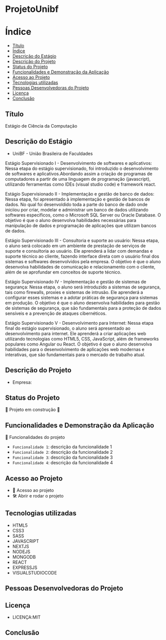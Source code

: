 # ProjetoUnibf

# Índice

* [Título](#título)
* [Índice](#índice)
* [Descrição do Estágio](#descrição-do-estágio)
* [Descrição do Projeto](#descrição-do-projeto)
* [Status do Projeto](#status-do-projeto)
* [Funcionalidades e Demonstração da Aplicação](#funcionalidades-e-demonstração-da-aplicação)
* [Acesso ao Projeto](#acesso-ao-projeto)
* [Tecnologias utilizadas](#tecnologias-utilizadas)
* [Pessoas Desenvolvedoras do Projeto](#pessoas-desenvolvedoras-do-projeto)
* [Licença](#licença)
* [Conclusão](#conclusão)

## Título
Estágio de Ciência da Computação

## Descrição do Estágio

* UniBF - União Brasileira de Faculdades

Estágio Supervisionado I - Desenvolvimento de softwares e aplicativos:
Nessa etapa do estágio supervisionado, foi introduzido o desenvolvimento de softwares e aplicativos.Abordando assim a criação de programas de computadores a partir de uma linguagem de programação (javascript), utilizando ferramentas como IDEs  (visual studio code) e framework react. 

Estágio Supervisionado II - Implementação e gestão de banco de dados: Nessa etapa, foi apresentado à implementação e gestão de bancos de dados. No qual foi desenvoldido toda a parte do banco de dado onde iniciiou por criar, modelar e administrar um banco de dados utilizando softwares específicos, como o Microsoft SQL Server ou Oracle Database. O objetivo é que o aluno desenvolva habilidades necessárias para manipulação de dados e programação de aplicações que utilizam bancos de dados. 

Estágio Supervisionado III - Consultoria e suporte ao usuário: Nessa etapa, o aluno será colocado em um ambiente de prestação de serviços de suporte e consultoria ao usuário. Ele aprenderá a lidar com demandas e suporte técnico ao cliente, fazendo interface direta com o usuário final dos sistemas e softwares desenvolvidos pela empresa. O objetivo é que o aluno desenvolva habilidades de comunicação e relacionamento com o cliente, além de se aprofundar em conceitos de suporte técnico. 

Estágio Supervisionado IV - Implementação e gestão de sistemas de segurança: Nessa etapa, o aluno será introduzido a sistemas de segurança, tais como firewalls, proxies e sistemas de intrusão. Ele aprenderá a configurar esses sistemas e a adotar práticas de segurança para sistemas em produção. O objetivo é que o aluno desenvolva habilidades para gestão de sistemas de segurança, que são fundamentais para a proteção de dados sensíveis e a prevenção de ataques cibernéticos.

Estágio Supervisionado V - Desenvolvimento para Internet: Nessa etapa final do estágio supervisionado, o aluno será apresentado ao desenvolvimento para internet. Ele aprenderá a criar aplicações web utilizando tecnologias como HTML5, CSS, JavaScript, além de frameworks populares como Angular ou React. O objetivo é que o aluno desenvolva habilidades para o desenvolvimento de aplicações web modernas e interativas, que são fundamentais para o mercado de trabalho atual.


## Descrição do Projeto

* Empresa:

## Status do Projeto

 :construction: Projeto em construção :construction:

## Funcionalidades e Demonstração da Aplicação

 :hammer: Funcionalidades do projeto

- `Funcionalidade 1`: descrição da funcionalidade 1
- `Funcionalidade 2`: descrição da funcionalidade 2
- `Funcionalidade 3`: descrição da funcionalidade 3
- `Funcionalidade 4`: descrição da funcionalidade 4

## Acesso ao Projeto
* 📁 Acesso ao projeto
* 🛠️ Abrir e rodar o projeto

## Tecnologias utilizadas
* HTML5
* CSS3
* SASS
* JAVASCRIPT
* NEXTJS
* NODEJS
* MONGODB
* REACT
* EXPRESSJS
* VISUALSTUDIOCODE

## Pessoas Desenvolvedoras do Projeto


## Licença
* LICENÇA:MIT

## Conclusão




